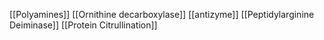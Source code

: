 [[Polyamines]]
[[Ornithine decarboxylase]]
[[antizyme]]
[[Peptidylarginine Deiminase]]
[[Protein Citrullination]]
